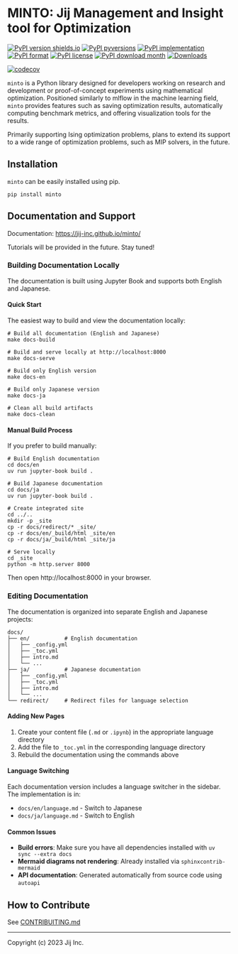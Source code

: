 # MINTO: Jij Management and Insight tool for Optimization

[![PyPI version shields.io](https://img.shields.io/pypi/v/minto.svg)](https://pypi.python.org/pypi/minto/)
[![PyPI pyversions](https://img.shields.io/pypi/pyversions/minto.svg)](https://pypi.python.org/pypi/minto/)
[![PyPI implementation](https://img.shields.io/pypi/implementation/minto.svg)](https://pypi.python.org/pypi/minto/)
[![PyPI format](https://img.shields.io/pypi/format/minto.svg)](https://pypi.python.org/pypi/minto/)
[![PyPI license](https://img.shields.io/pypi/l/minto.svg)](https://pypi.python.org/pypi/minto/)
[![PyPI download month](https://img.shields.io/pypi/dm/minto.svg)](https://pypi.python.org/pypi/minto/)
[![Downloads](https://pepy.tech/badge/minto)](https://pepy.tech/project/minto)

[![codecov](https://codecov.io/gh/Jij-Inc/minto/graph/badge.svg?token=ZhfvFdt1sJ)](https://codecov.io/gh/Jij-Inc/minto)

`minto` is a Python library designed for developers working on research and development or proof-of-concept experiments using mathematical optimization. Positioned similarly to mlflow in the machine learning field, `minto` provides features such as saving optimization results, automatically computing benchmark metrics, and offering visualization tools for the results.

Primarily supporting Ising optimization problems, plans to extend its support to a wide range of optimization problems, such as MIP solvers, in the future.

## Installation

`minto` can be easily installed using pip.

```shell
pip install minto
```

## Documentation and Support

Documentation: https://jij-inc.github.io/minto/

Tutorials will be provided in the future. Stay tuned!

### Building Documentation Locally

The documentation is built using Jupyter Book and supports both English and Japanese.

#### Quick Start

The easiest way to build and view the documentation locally:

```shell
# Build all documentation (English and Japanese)
make docs-build

# Build and serve locally at http://localhost:8000
make docs-serve

# Build only English version
make docs-en

# Build only Japanese version
make docs-ja

# Clean all build artifacts
make docs-clean
```

#### Manual Build Process

If you prefer to build manually:

```shell
# Build English documentation
cd docs/en
uv run jupyter-book build .

# Build Japanese documentation
cd docs/ja
uv run jupyter-book build .

# Create integrated site
cd ../..
mkdir -p _site
cp -r docs/redirect/* _site/
cp -r docs/en/_build/html _site/en
cp -r docs/ja/_build/html _site/ja

# Serve locally
cd _site
python -m http.server 8000
```

Then open http://localhost:8000 in your browser.

### Editing Documentation

The documentation is organized into separate English and Japanese projects:

```
docs/
├── en/           # English documentation
│   ├── _config.yml
│   ├── _toc.yml
│   ├── intro.md
│   └── ...
├── ja/           # Japanese documentation
│   ├── _config.yml
│   ├── _toc.yml
│   ├── intro.md
│   └── ...
└── redirect/     # Redirect files for language selection
```

#### Adding New Pages

1. Create your content file (`.md` or `.ipynb`) in the appropriate language directory
2. Add the file to `_toc.yml` in the corresponding language directory
3. Rebuild the documentation using the commands above

#### Language Switching

Each documentation version includes a language switcher in the sidebar. The implementation is in:
- `docs/en/language.md` - Switch to Japanese
- `docs/ja/language.md` - Switch to English

#### Common Issues

- **Build errors**: Make sure you have all dependencies installed with `uv sync --extra docs`
- **Mermaid diagrams not rendering**: Already installed via `sphinxcontrib-mermaid`
- **API documentation**: Generated automatically from source code using `autoapi`


## How to Contribute

See [CONTRIBUITING.md](CONTRIBUTING.md)

---

Copyright (c) 2023 Jij Inc.
